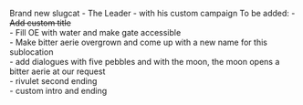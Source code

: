 Brand new slugcat - The Leader - with his custom campaign
To be added:
	- ~~Add custom title~~<br/>
	- Fill OE with water and make gate accessible <br/>
	- Make bitter aerie overgrown and come up with a new name for this sublocation <br/>
	- add dialogues with five pebbles and with the moon, the moon opens a bitter aerie at our request <br/>
	- rivulet second ending <br/>
	- custom intro and ending <br/>